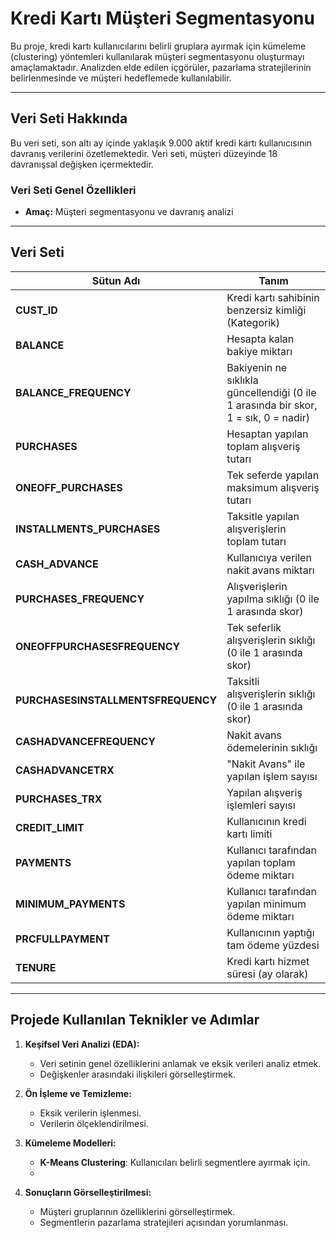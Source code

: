 # Kredi Kartı Müşteri Segmentasyonu

Bu proje, kredi kartı kullanıcılarını belirli gruplara ayırmak için kümeleme (clustering) yöntemleri kullanılarak müşteri segmentasyonu oluşturmayı amaçlamaktadır. Analizden elde edilen içgörüler, pazarlama stratejilerinin belirlenmesinde ve müşteri hedeflemede kullanılabilir.

---

## Veri Seti Hakkında

Bu veri seti, son altı ay içinde yaklaşık 9.000 aktif kredi kartı kullanıcısının davranış verilerini özetlemektedir. Veri seti, müşteri düzeyinde 18 davranışsal değişken içermektedir.

### Veri Seti Genel Özellikleri
- **Amaç:** Müşteri segmentasyonu ve davranış analizi

---

## Veri Seti 

| Sütun Adı                     | Tanım                                                                                 |
|-------------------------------|---------------------------------------------------------------------------------------|
| **CUST_ID**                   | Kredi kartı sahibinin benzersiz kimliği (Kategorik)                                   |
| **BALANCE**                   | Hesapta kalan bakiye miktarı                                                         |
| **BALANCE_FREQUENCY**         | Bakiyenin ne sıklıkla güncellendiği (0 ile 1 arasında bir skor, 1 = sık, 0 = nadir)   |
| **PURCHASES**                 | Hesaptan yapılan toplam alışveriş tutarı                                             |
| **ONEOFF_PURCHASES**          | Tek seferde yapılan maksimum alışveriş tutarı                                        |
| **INSTALLMENTS_PURCHASES**    | Taksitle yapılan alışverişlerin toplam tutarı                                        |
| **CASH_ADVANCE**              | Kullanıcıya verilen nakit avans miktarı                                              |
| **PURCHASES_FREQUENCY**       | Alışverişlerin yapılma sıklığı (0 ile 1 arasında skor)                                |
| **ONEOFFPURCHASESFREQUENCY**  | Tek seferlik alışverişlerin sıklığı (0 ile 1 arasında skor)                          |
| **PURCHASESINSTALLMENTSFREQUENCY** | Taksitli alışverişlerin sıklığı (0 ile 1 arasında skor)                      |
| **CASHADVANCEFREQUENCY**      | Nakit avans ödemelerinin sıklığı                                                     |
| **CASHADVANCETRX**            | "Nakit Avans" ile yapılan işlem sayısı                                               |
| **PURCHASES_TRX**             | Yapılan alışveriş işlemleri sayısı                                                   |
| **CREDIT_LIMIT**              | Kullanıcının kredi kartı limiti                                                      |
| **PAYMENTS**                  | Kullanıcı tarafından yapılan toplam ödeme miktarı                                    |
| **MINIMUM_PAYMENTS**          | Kullanıcı tarafından yapılan minimum ödeme miktarı                                   |
| **PRCFULLPAYMENT**            | Kullanıcının yaptığı tam ödeme yüzdesi                                               |
| **TENURE**                    | Kredi kartı hizmet süresi (ay olarak)                                                |

---

## Projede Kullanılan Teknikler ve Adımlar

1. **Keşifsel Veri Analizi (EDA):**
   - Veri setinin genel özelliklerini anlamak ve eksik verileri analiz etmek.
   - Değişkenler arasındaki ilişkileri görselleştirmek.

2. **Ön İşleme ve Temizleme:**
   - Eksik verilerin işlenmesi.
   - Verilerin ölçeklendirilmesi.

3. **Kümeleme Modelleri:**
   - **K-Means Clustering**: Kullanıcıları belirli segmentlere ayırmak için.
   - 

4. **Sonuçların Görselleştirilmesi:**
   - Müşteri gruplarının özelliklerini görselleştirmek.
   - Segmentlerin pazarlama stratejileri açısından yorumlanması.




